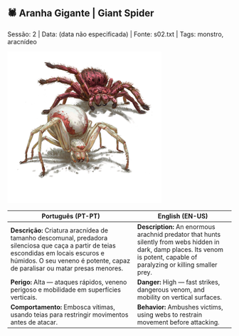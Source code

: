 ## 🕷️ Aranha Gigante | Giant Spider

Sessão: 2 | Data: (data não especificada) | Fonte: s02.txt | Tags: monstro, aracnídeo

![Aranha Gigante](../../../assets/monsters/giant_spider.png)

| **Português (PT-PT)** | **English (EN-US)** |
|-----------------------|---------------------|
| **Descrição:** Criatura aracnídea de tamanho descomunal, predadora silenciosa que caça a partir de teias escondidas em locais escuros e húmidos. O seu veneno é potente, capaz de paralisar ou matar presas menores. | **Description:** An enormous arachnid predator that hunts silently from webs hidden in dark, damp places. Its venom is potent, capable of paralyzing or killing smaller prey. |
| **Perigo:** Alta — ataques rápidos, veneno perigoso e mobilidade em superfícies verticais. | **Danger:** High — fast strikes, dangerous venom, and mobility on vertical surfaces. |
| **Comportamento:** Embosca vítimas, usando teias para restringir movimentos antes de atacar. | **Behavior:** Ambushes victims, using webs to restrain movement before attacking. |



















